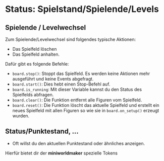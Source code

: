 Status: Spielstand/Spielende/Levels
=====

## Spielende / Levelwechsel

Zum Spielende/Levelwechsel sind folgendes typische Aktionen:

  * Das Spielfeld löschen
  * Das Spielfeld anhalten.

Dafür gibt es folgende Befehle:

  * `board.stop()`: Stoppt das Spielfeld. Es werden keine Aktionen mehr ausgeführt und keine Events abgefragt.
  * `board.start()`: Dies hebt einen Stop-Befehl auf.
  * `board.is_running`:  Mit dieser Variable kannst du den Status des Spielfelds abfragen.
  * `board.clear()`: Die Funktion entfernt alle Figuren vom Spielfeld.
  * `board.reset()`: Die Funktion löscht das aktuelle Spielfeld und erstellt ein neues Spielfeld mit allen Figuren so wie sie in `board.on_setup()` erzeugt wurden.


## Status/Punktestand, ...

  * Oft willst du den aktuellen Punktestand oder ähnliches anzeigen.

  Hierfür bietet dir der **miniworldmaker** spezielle Tokens